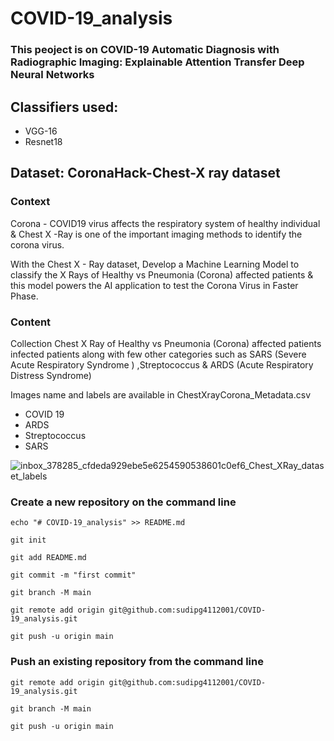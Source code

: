 # COVID-19_analysis

### This peoject is on COVID-19 Automatic Diagnosis with Radiographic Imaging: Explainable Attention Transfer Deep Neural Networks
## Classifiers used:
- VGG-16
- Resnet18

## Dataset: CoronaHack-Chest-X ray dataset

### Context
Corona - COVID19 virus affects the respiratory system of healthy individual & Chest X -Ray is one of the important imaging methods to identify the corona virus.

With the Chest X - Ray dataset, Develop a Machine Learning Model to classify the X Rays of Healthy vs Pneumonia (Corona) affected patients & this model powers the AI application to test the Corona Virus in Faster Phase.

### Content
Collection Chest X Ray of Healthy vs Pneumonia (Corona) affected patients infected patients along with few other categories such as SARS (Severe Acute Respiratory Syndrome ) ,Streptococcus & ARDS (Acute Respiratory Distress Syndrome)

Images name and labels are available in ChestXrayCorona_Metadata.csv

- COVID 19
- ARDS
- Streptococcus
- SARS 

![inbox_378285_cfdeda929ebe5e6254590538601c0ef6_Chest_XRay_dataset_labels](https://user-images.githubusercontent.com/60208804/125648624-ca9e5a1a-2b0d-4031-a935-6b7b529472be.png)




### Create a new repository on the command line
`echo "# COVID-19_analysis" >> README.md`

`git init`

`git add README.md`

`git commit -m "first commit"`

`git branch -M main`

`git remote add origin git@github.com:sudipg4112001/COVID-19_analysis.git`

`git push -u origin main`

### Push an existing repository from the command line

`git remote add origin git@github.com:sudipg4112001/COVID-19_analysis.git`

`git branch -M main`

`git push -u origin main`
